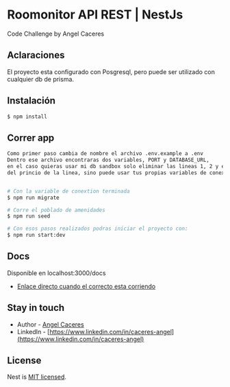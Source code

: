 # Roomonitor API REST | NestJs

Code Challenge by Angel Caceres

## Aclaraciones
El proyecto esta configurado con Posgresql, pero puede ser utilizado con cualquier db de prisma.

## Instalación

```bash
$ npm install
```

## Correr app

```bash
Como primer paso cambia de nombre el archivo .env.example a .env
Dentro ese archivo encontraras dos variables, PORT y DATABASE_URL,
en el caso quieras usar mi db sandbox solo eliminar las lineas 1, 2 y elimina el #
del princio de la linea, sino puede usar tus propias variables de conexion.


# Con la variable de conextion terminada
$ npm run migrate

# Corre el poblado de amenidades
$ npm run seed

# Con esos pasos realizados podras iniciar el proyecto con:
$ npm run start:dev
```

## Docs
Disponible en localhost:3000/docs
- [Enlace directo cuando el correcto esta corriendo](http:localhost:3000/docs)

## Stay in touch

- Author - [Angel Caceres](https://github.com/caceres97)
- LinkedIn - [https://www.linkedin.com/in/caceres-angel](https://www.linkedin.com/in/caceres-angel)

## License

Nest is [MIT licensed](LICENSE).
